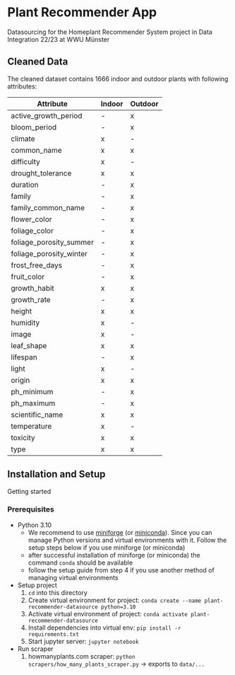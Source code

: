 # Plant Recommender App
Datasourcing for the Homeplant Recommender System project in Data Integration 22/23 at WWU Münster

## Cleaned Data

The cleaned dataset contains 1666 indoor and outdoor plants with following attributes:

| Attribute               | Indoor | Outdoor |
|-------------------------|--------|---------|
| active_growth_period    | -      | x       |
| bloom_period            | -      | x       |
| climate                 | x      | -       |
| common_name             | x      | x       |
| difficulty              | x      | -       |
| drought_tolerance       | x      | x       |
| duration                | -      | x       |
| family                  | -      | x       |
| family_common_name      | -      | x       |
| flower_color            | -      | x       |
| foliage_color           | -      | x       |
| foliage_porosity_summer | -      | x       |
| foliage_porosity_winter | -      | x       |
| frost_free_days         | -      | x       |
| fruit_color             | -      | x       |
| growth_habit            | x      | x       |
| growth_rate             | -      | x       |
| height                  | x      | x       |
| humidity                | x      | -       |
| image                   | x      | -       |
| leaf_shape              | x      | x       |
| lifespan                | -      | x       |
| light                   | x      | -       |
| origin                  | x      | x       |
| ph_minimum              | -      | x       |
| ph_maximum              | -      | x       |
| scientific_name         | x      | x       |
| temperature             | x      | -       |
| toxicity                | x      | x       |
| type                    | x      | x       |

## Installation and Setup

Getting started

### Prerequisites

- Python 3.10
    - We recommend to use [miniforge](https://github.com/conda-forge/miniforge#install) (or [miniconda](https://docs.conda.io/en/latest/miniconda.html)). Since you can manage Python versions and virtual environments with it. Follow the setup steps below if you use miniforge (or miniconda)
    - after successful installation of miniforge (or miniconda) the command `conda` should be available
    - follow the setup guide from step 4 if you use another method of managing virtual environments
- Setup project
    1. `cd` into this directory
    1. Create virtual environment for project: `conda create --name plant-recommender-datasource python=3.10`
    1. Activate virtual environment of project: `conda activate plant-recommender-datasource`
    1. Install dependencies into virtual env: `pip install -r requirements.txt`
    1. Start jupyter server: `jupyter notebook`
- Run scraper
    1. howmanyplants.com scraper: `python scrapers/how_many_plants_scraper.py` -> exports to `data/...`
